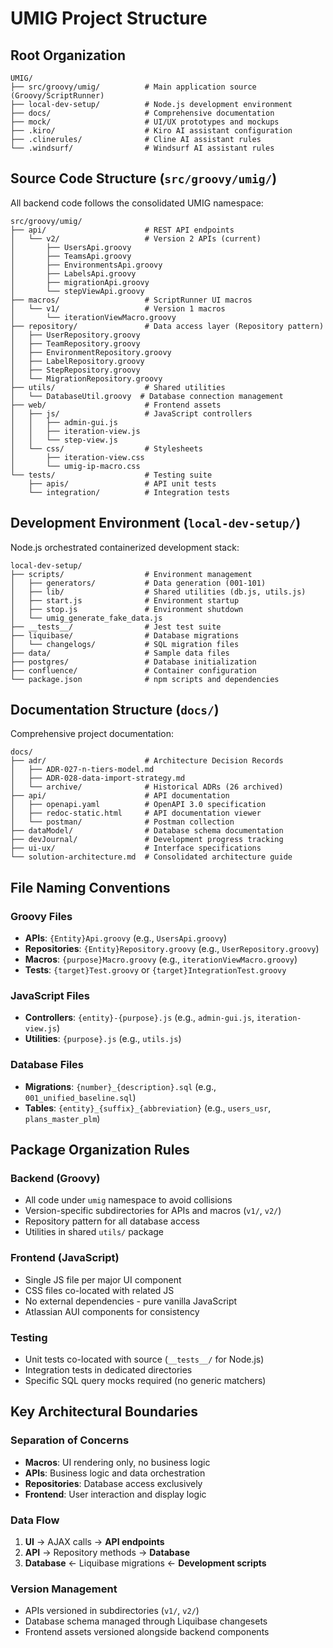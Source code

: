 # UMIG Project Structure

## Root Organization

```
UMIG/
├── src/groovy/umig/          # Main application source (Groovy/ScriptRunner)
├── local-dev-setup/          # Node.js development environment
├── docs/                     # Comprehensive documentation
├── mock/                     # UI/UX prototypes and mockups
├── .kiro/                    # Kiro AI assistant configuration
├── .clinerules/              # Cline AI assistant rules
└── .windsurf/                # Windsurf AI assistant rules
```

## Source Code Structure (`src/groovy/umig/`)

All backend code follows the consolidated UMIG namespace:

```
src/groovy/umig/
├── api/                      # REST API endpoints
│   └── v2/                   # Version 2 APIs (current)
│       ├── UsersApi.groovy
│       ├── TeamsApi.groovy
│       ├── EnvironmentsApi.groovy
│       ├── LabelsApi.groovy
│       ├── migrationApi.groovy
│       └── stepViewApi.groovy
├── macros/                   # ScriptRunner UI macros
│   └── v1/                   # Version 1 macros
│       └── iterationViewMacro.groovy
├── repository/               # Data access layer (Repository pattern)
│   ├── UserRepository.groovy
│   ├── TeamRepository.groovy
│   ├── EnvironmentRepository.groovy
│   ├── LabelRepository.groovy
│   ├── StepRepository.groovy
│   └── MigrationRepository.groovy
├── utils/                    # Shared utilities
│   └── DatabaseUtil.groovy  # Database connection management
├── web/                      # Frontend assets
│   ├── js/                   # JavaScript controllers
│   │   ├── admin-gui.js
│   │   ├── iteration-view.js
│   │   └── step-view.js
│   └── css/                  # Stylesheets
│       ├── iteration-view.css
│       └── umig-ip-macro.css
└── tests/                    # Testing suite
    ├── apis/                 # API unit tests
    └── integration/          # Integration tests
```

## Development Environment (`local-dev-setup/`)

Node.js orchestrated containerized development stack:

```
local-dev-setup/
├── scripts/                  # Environment management
│   ├── generators/           # Data generation (001-101)
│   ├── lib/                  # Shared utilities (db.js, utils.js)
│   ├── start.js              # Environment startup
│   ├── stop.js               # Environment shutdown
│   └── umig_generate_fake_data.js
├── __tests__/                # Jest test suite
├── liquibase/                # Database migrations
│   └── changelogs/           # SQL migration files
├── data/                     # Sample data files
├── postgres/                 # Database initialization
├── confluence/               # Container configuration
└── package.json              # npm scripts and dependencies
```

## Documentation Structure (`docs/`)

Comprehensive project documentation:

```
docs/
├── adr/                      # Architecture Decision Records
│   ├── ADR-027-n-tiers-model.md
│   ├── ADR-028-data-import-strategy.md
│   └── archive/              # Historical ADRs (26 archived)
├── api/                      # API documentation
│   ├── openapi.yaml          # OpenAPI 3.0 specification
│   ├── redoc-static.html     # API documentation viewer
│   └── postman/              # Postman collection
├── dataModel/                # Database schema documentation
├── devJournal/               # Development progress tracking
├── ui-ux/                    # Interface specifications
└── solution-architecture.md  # Consolidated architecture guide
```

## File Naming Conventions

### Groovy Files

- **APIs**: `{Entity}Api.groovy` (e.g., `UsersApi.groovy`)
- **Repositories**: `{Entity}Repository.groovy` (e.g., `UserRepository.groovy`)
- **Macros**: `{purpose}Macro.groovy` (e.g., `iterationViewMacro.groovy`)
- **Tests**: `{target}Test.groovy` or `{target}IntegrationTest.groovy`

### JavaScript Files

- **Controllers**: `{entity}-{purpose}.js` (e.g., `admin-gui.js`, `iteration-view.js`)
- **Utilities**: `{purpose}.js` (e.g., `utils.js`)

### Database Files

- **Migrations**: `{number}_{description}.sql` (e.g., `001_unified_baseline.sql`)
- **Tables**: `{entity}_{suffix}_{abbreviation}` (e.g., `users_usr`, `plans_master_plm`)

## Package Organization Rules

### Backend (Groovy)

- All code under `umig` namespace to avoid collisions
- Version-specific subdirectories for APIs and macros (`v1/`, `v2/`)
- Repository pattern for all database access
- Utilities in shared `utils/` package

### Frontend (JavaScript)

- Single JS file per major UI component
- CSS files co-located with related JS
- No external dependencies - pure vanilla JavaScript
- Atlassian AUI components for consistency

### Testing

- Unit tests co-located with source (`__tests__/` for Node.js)
- Integration tests in dedicated directories
- Specific SQL query mocks required (no generic matchers)

## Key Architectural Boundaries

### Separation of Concerns

- **Macros**: UI rendering only, no business logic
- **APIs**: Business logic and data orchestration
- **Repositories**: Database access exclusively
- **Frontend**: User interaction and display logic

### Data Flow

1. **UI** → AJAX calls → **API endpoints**
2. **API** → Repository methods → **Database**
3. **Database** ← Liquibase migrations ← **Development scripts**

### Version Management

- APIs versioned in subdirectories (`v1/`, `v2/`)
- Database schema managed through Liquibase changesets
- Frontend assets versioned alongside backend components
